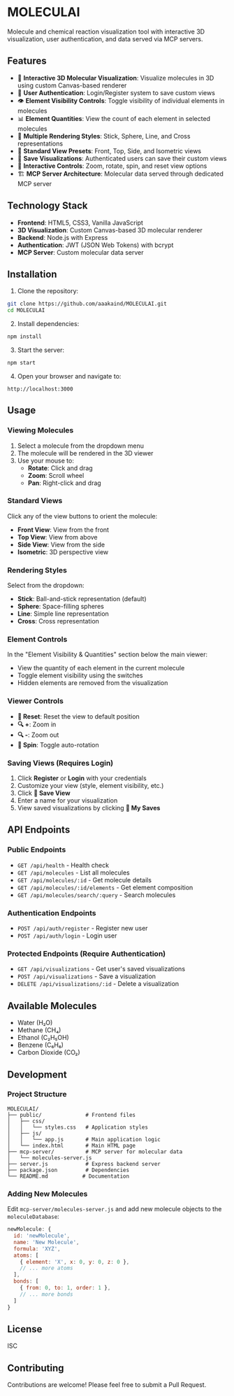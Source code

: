# MOLECULAI
Molecule and chemical reaction visualization tool with interactive 3D visualization, user authentication, and data served via MCP servers.

## Features

- 🧪 **Interactive 3D Molecular Visualization**: Visualize molecules in 3D using custom Canvas-based renderer
- 🔐 **User Authentication**: Login/Register system to save custom views
- 👁️ **Element Visibility Controls**: Toggle visibility of individual elements in molecules
- 📊 **Element Quantities**: View the count of each element in selected molecules
- 🎨 **Multiple Rendering Styles**: Stick, Sphere, Line, and Cross representations
- 📐 **Standard View Presets**: Front, Top, Side, and Isometric views
- 💾 **Save Visualizations**: Authenticated users can save their custom views
- 🔄 **Interactive Controls**: Zoom, rotate, spin, and reset view options
- 🏗️ **MCP Server Architecture**: Molecular data served through dedicated MCP server

## Technology Stack

- **Frontend**: HTML5, CSS3, Vanilla JavaScript
- **3D Visualization**: Custom Canvas-based 3D molecular renderer
- **Backend**: Node.js with Express
- **Authentication**: JWT (JSON Web Tokens) with bcrypt
- **MCP Server**: Custom molecular data server

## Installation

1. Clone the repository:
```bash
git clone https://github.com/aaakaind/MOLECULAI.git
cd MOLECULAI
```

2. Install dependencies:
```bash
npm install
```

3. Start the server:
```bash
npm start
```

4. Open your browser and navigate to:
```
http://localhost:3000
```

## Usage

### Viewing Molecules

1. Select a molecule from the dropdown menu
2. The molecule will be rendered in the 3D viewer
3. Use your mouse to:
   - **Rotate**: Click and drag
   - **Zoom**: Scroll wheel
   - **Pan**: Right-click and drag

### Standard Views

Click any of the view buttons to orient the molecule:
- **Front View**: View from the front
- **Top View**: View from above
- **Side View**: View from the side
- **Isometric**: 3D perspective view

### Rendering Styles

Select from the dropdown:
- **Stick**: Ball-and-stick representation (default)
- **Sphere**: Space-filling spheres
- **Line**: Simple line representation
- **Cross**: Cross representation

### Element Controls

In the "Element Visibility & Quantities" section below the main viewer:
- View the quantity of each element in the current molecule
- Toggle element visibility using the switches
- Hidden elements are removed from the visualization

### Viewer Controls

- **🔄 Reset**: Reset the view to default position
- **🔍 +**: Zoom in
- **🔍 -**: Zoom out
- **🔄 Spin**: Toggle auto-rotation

### Saving Views (Requires Login)

1. Click **Register** or **Login** with your credentials
2. Customize your view (style, element visibility, etc.)
3. Click **💾 Save View**
4. Enter a name for your visualization
5. View saved visualizations by clicking **📂 My Saves**

## API Endpoints

### Public Endpoints

- `GET /api/health` - Health check
- `GET /api/molecules` - List all molecules
- `GET /api/molecules/:id` - Get molecule details
- `GET /api/molecules/:id/elements` - Get element composition
- `GET /api/molecules/search/:query` - Search molecules

### Authentication Endpoints

- `POST /api/auth/register` - Register new user
- `POST /api/auth/login` - Login user

### Protected Endpoints (Require Authentication)

- `GET /api/visualizations` - Get user's saved visualizations
- `POST /api/visualizations` - Save a visualization
- `DELETE /api/visualizations/:id` - Delete a visualization

## Available Molecules

- Water (H₂O)
- Methane (CH₄)
- Ethanol (C₂H₅OH)
- Benzene (C₆H₆)
- Carbon Dioxide (CO₂)

## Development

### Project Structure

```
MOLECULAI/
├── public/              # Frontend files
│   ├── css/
│   │   └── styles.css   # Application styles
│   ├── js/
│   │   └── app.js       # Main application logic
│   └── index.html       # Main HTML page
├── mcp-server/          # MCP server for molecular data
│   └── molecules-server.js
├── server.js            # Express backend server
├── package.json         # Dependencies
└── README.md           # Documentation
```

### Adding New Molecules

Edit `mcp-server/molecules-server.js` and add new molecule objects to the `moleculeDatabase`:

```javascript
newMolecule: {
  id: 'newMolecule',
  name: 'New Molecule',
  formula: 'XYZ',
  atoms: [
    { element: 'X', x: 0, y: 0, z: 0 },
    // ... more atoms
  ],
  bonds: [
    { from: 0, to: 1, order: 1 },
    // ... more bonds
  ]
}
```

## License

ISC

## Contributing

Contributions are welcome! Please feel free to submit a Pull Request.
